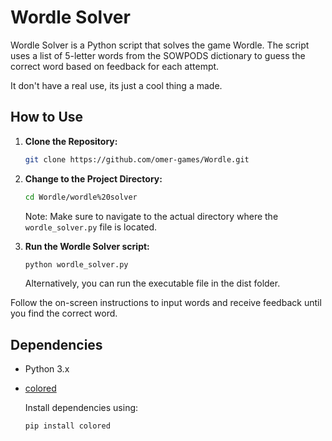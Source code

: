 # Wordle Solver

Wordle Solver is a Python script that solves the game Wordle. The script uses a list of 5-letter words from the SOWPODS dictionary to guess the correct word based on feedback for each attempt.

It don't have a real use, its just a cool thing a made.

## How to Use

1. **Clone the Repository:**

    ```bash
    git clone https://github.com/omer-games/Wordle.git
    ```

2. **Change to the Project Directory:**

    ```bash
    cd Wordle/wordle%20solver
    ```

    Note: Make sure to navigate to the actual directory where the `wordle_solver.py` file is located.

3. **Run the Wordle Solver script:**

    ```bash
    python wordle_solver.py
    ```

    Alternatively, you can run the executable file in the dist folder.

Follow the on-screen instructions to input words and receive feedback until you find the correct word.

## Dependencies

- Python 3.x
- [colored](https://pypi.org/project/colored/)

   Install dependencies using:

   ```bash
   pip install colored
